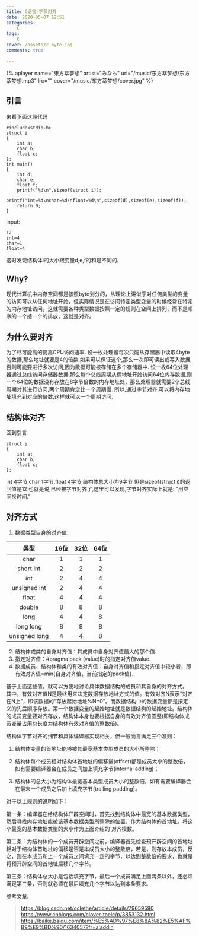 ```yaml
---
title: C语言-字节对齐
date: 2020-05-07 12:51
categories:
    C
tags:
    C
cover: /assets/c_byte.jpg
comments: true

---
```


{% aplayer name="東方萃夢想" artist="みなも" url="/music/东方萃梦想/东方萃梦想.mp3" lrc="" cover="/music/东方萃梦想/cover.jpg" %}

## 引言
来看下面这段代码
```
#include<stdio.h>
struct i
{
    int a;
    char b;
    float c;
};
int main()
{
    int d;
    char e;
    float f;
    printf("%d\n",sizeof(struct i));
    printf("int=%d\nchar=%d\nfloat=%d\n",sizeof(d),sizeof(e),sizeof(f));
    return 0;
}
```
input:
```
12
int=4
char=1
float=4
```
这时发现结构体i的大小跟变量d,e,f的和是不同的.

## Why?
现代计算机中内存空间都是按照byte划分的，从理论上讲似乎对任何类型的变量的访问可以从任何地址开始，但实际情况是在访问特定类型变量的时候经常在特定的内存地址访问，这就需要各种类型数据按照一定的规则在空间上排列，而不是顺序的一个接一个的排放，这就是对齐。

## 为什么要对齐
为了尽可能高的提高CPU访问速率. 
设一枚处理器每次只能从存储器中读取4byte的数据,那么地址就要是4的倍数,如果可以保证这个,那么一次即可读出或写入数据,否则可能要进行多次访问,因为数据可能被存储在多个存储器中.
设一枚64位处理器通过总线访问存储器数据,那么每个总线周期从偶地址开始访问64位内存数据,则一个64位的数据没有存放在8字节倍数的内存地址处，那么处理器就需要2个总线周期对其进行访问,两个周期肯定比一个周期慢.
所以,通过字节对齐,可以将内存地址填充到对应的倍数,这样就可以一个周期访问.

## 结构体对齐
回到引言
```
struct i
{
    int a;
    char b;
    float c;
};
```
int 4字节,char 1字节,float 4字节,结构体总大小为9字节
但是sizeof(struct i)的返回值是12
也就是说,已经被字节对齐了,这里可以发现,字节对齐实际上就是:
“用空间换时间.”

## 对齐方式
1. 数据类型自身的对齐值:

| 类型        | 16位 | 32位 | 64位 |
| :-------------: | :----: | :----: | :----: |
| char          | 1    | 1    | 1    |
| short int     | 2    | 2    | 2    |
| int           | 2    | 4    | 4    |
| unsigned int  | 2    | 4    | 4    |
| float         | 4    | 4    | 4    |
| double        | 8    | 8    | 8    |
| long          | 4    | 4    | 8    |
| long long     | 8    | 8    | 8    |
| unsigned long | 4    | 4    | 8    |
2. 结构体或类的自身对齐值：其成员中自身对齐值最大的那个值.
3. 指定对齐值：#pragma pack (value)时的指定对齐值value.
4. 数据成员、结构体和类的有效对齐值：自身对齐值和指定对齐值中较小者，即有效对齐值=min{自身对齐值，当前指定的pack值}.

基于上面这些值，就可以方便地讨论具体数据结构的成员和其自身的对齐方式。
其中，有效对齐值N是最终用来决定数据存放地址方式的值。有效对齐N表示“对齐在N上”，即该数据的“存放起始地址%N=0”。而数据结构中的数据变量都是按定义的先后顺序存放。第一个数据变量的起始地址就是数据结构的起始地址。结构体的成员变量要对齐存放，结构体本身也要根据自身的有效对齐值圆整(即结构体成员变量占用总长度为结构体有效对齐值的整数倍)。

结构体字节对齐的细节和具体编译器实现相关，但一般而言满足三个准则：

1. 结构体变量的首地址能够被其最宽基本类型成员的大小所整除；

2. 结构体每个成员相对结构体首地址的偏移量(offset)都是成员大小的整数倍，如有需要编译器会在成员之间加上填充字节(internal adding)；

3. 结构体的总大小为结构体最宽基本类型成员大小的整数倍，如有需要编译器会在最末一个成员之后加上填充字节{trailing padding}。

对于以上规则的说明如下：

第一条：编译器在给结构体开辟空间时，首先找到结构体中最宽的基本数据类型，然后寻找内存地址能被该基本数据类型所整除的位置，作为结构体的首地址。将这个最宽的基本数据类型的大小作为上面介绍的
对齐模数。

第二条：为结构体的一个成员开辟空间之前，编译器首先检查预开辟空间的首地址相对于结构体首地址的偏移是否是本成员大小的整数倍，若是，则存放本成员，反之，则在本成员和上一个成员之间填充一定的字节，以达到整数倍的要求，也就是将预开辟空间的首地址后移几个字节。

第三条：结构体总大小是包括填充字节，最后一个成员满足上面两条以外，还必须满足第三条，否则就必须在最后填充几个字节以达到本条要求。

参考文章:
> https://blog.csdn.net/cclethe/article/details/79659590
> https://www.cnblogs.com/clover-toeic/p/3853132.html
> https://baike.baidu.com/item/%E5%AD%97%E8%8A%82%E5%AF%B9%E9%BD%90/1634057?fr=aladdin


















